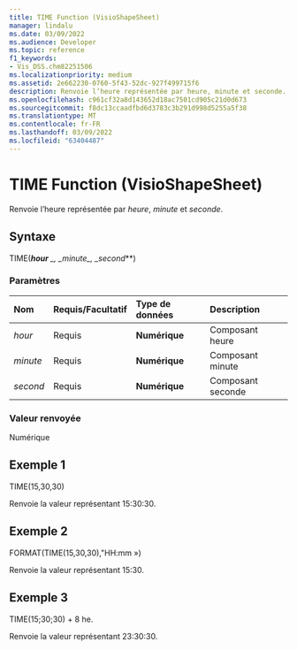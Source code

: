 ```yaml
---
title: TIME Function (VisioShapeSheet)
manager: lindalu
ms.date: 03/09/2022
ms.audience: Developer
ms.topic: reference
f1_keywords:
- Vis_DSS.chm82251506
ms.localizationpriority: medium
ms.assetid: 2e662230-0760-5f43-52dc-927f499715f6
description: Renvoie l’heure représentée par heure, minute et seconde.
ms.openlocfilehash: c961cf32a8d143652d18ac7501cd905c21d0d673
ms.sourcegitcommit: f8dc13ccaadfbd6d3783c3b291d998d5255a5f38
ms.translationtype: MT
ms.contentlocale: fr-FR
ms.lasthandoff: 03/09/2022
ms.locfileid: "63404487"
---
```

# <a name="time-function-visioshapesheet"></a>TIME Function (VisioShapeSheet)

Renvoie l’heure représentée par _heure_, _minute_ et _seconde_.
  
## <a name="syntax"></a>Syntaxe

TIME(***hour** _, _*_minute_*_, _*_second_**)
  
### <a name="parameters"></a>Paramètres

|**Nom**|**Requis/Facultatif**|**Type de données**|**Description**|
|:-----|:-----|:-----|:-----|
| _hour_ <br/> |Requis  <br/> |**Numérique** <br/> |Composant heure |
| _minute_ <br/> |Requis  <br/> |**Numérique** <br/> |Composant minute |
| _second_ <br/> |Requis  <br/> |**Numérique** <br/> |Composant seconde |

### <a name="return-value"></a>Valeur renvoyée

Numérique
  
## <a name="example-1"></a>Exemple 1

TIME(15,30,30)
  
Renvoie la valeur représentant 15:30:30.
  
## <a name="example-2"></a>Exemple 2

FORMAT(TIME(15,30,30),"HH:mm »)
  
Renvoie la valeur représentant 15:30.
  
## <a name="example-3"></a>Exemple 3

TIME(15;30;30) + 8 he.
  
Renvoie la valeur représentant 23:30:30.
  